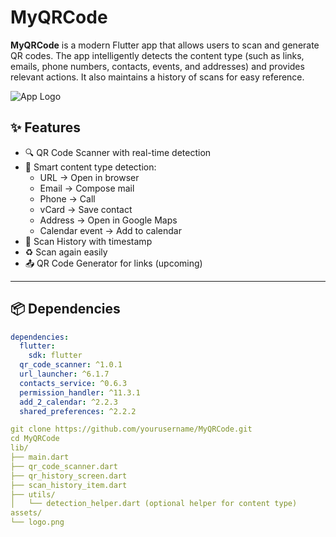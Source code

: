 # MyQRCode

**MyQRCode** is a modern Flutter app that allows users to scan and generate QR codes. The app intelligently detects the content type (such as links, emails, phone numbers, contacts, events, and addresses) and provides relevant actions. It also maintains a history of scans for easy reference.

![App Logo](assets/logo.png) <!-- Optional: place logo image path here -->

## ✨ Features

- 🔍 QR Code Scanner with real-time detection
- 🧠 Smart content type detection:
  - URL → Open in browser
  - Email → Compose mail
  - Phone → Call
  - vCard → Save contact
  - Address → Open in Google Maps
  - Calendar event → Add to calendar
- 🧾 Scan History with timestamp
- ♻️ Scan again easily
- 📤 QR Code Generator for links (upcoming)

---

## 📦 Dependencies

```yaml
dependencies:
  flutter:
    sdk: flutter
  qr_code_scanner: ^1.0.1
  url_launcher: ^6.1.7
  contacts_service: ^0.6.3
  permission_handler: ^11.3.1
  add_2_calendar: ^2.2.3
  shared_preferences: ^2.2.2

git clone https://github.com/yourusername/MyQRCode.git
cd MyQRCode
lib/
├── main.dart
├── qr_code_scanner.dart
├── qr_history_screen.dart
├── scan_history_item.dart
├── utils/
│   └── detection_helper.dart (optional helper for content type)
assets/
└── logo.png
